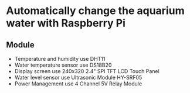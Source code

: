 #  Automatically change the aquarium water with Raspberry Pi
## Module
- Temperature and humidity  use DHT11
- Water temperature sensor use DS18B20
- Display screen use 240x320 2.4" SPI TFT LCD Touch Panel
- Water level sensor use Ultrasonic Module HY-SRF05
- Power Management use 4 Channel 5V Relay Module
